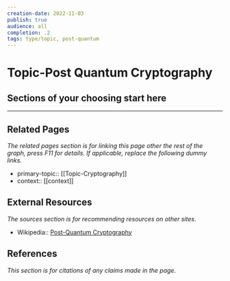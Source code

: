 ```yaml
---
creation-date: 2022-11-03
publish: true
audience: all
completion: .2
tags: type/topic, post-quantum
---
```

# Topic-Post Quantum Cryptography

## Sections of your choosing start here

---
## Related Pages
*The related pages section is for linking this page other the rest of the graph, press F11 for details. If applicable, replace the following dummy links.*
- primary-topic:: [[Topic-Cryptography]]
- context:: \[\[context\]\]

## External Resources
*The sources section is for recommending resources on other sites*.
- Wikipedia:: [Post-Quantum Cryptography](https://en.wikipedia.org/wiki/Post-quantum_cryptography)

## References
*This section is for citations of any claims made in the page*.